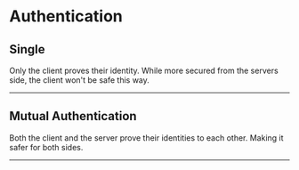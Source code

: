 # Authentication

## Single

Only the client proves their identity.
While more secured from the servers side, the client won't be safe this way.

---

## Mutual Authentication

Both the client and the server prove their identities to each other.
Making it safer for both sides.

---
